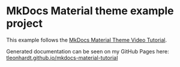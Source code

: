 # MkDocs Material theme example project

This example follows the [MkDocs Material Theme Video Tutorial](https://www.youtube.com/watch?v=xlABhbnNrfI).

Generated documentation can be seen on my GitHub Pages here: [tleonhardt.github.io/mkdocs-material-tutorial](https://tleonhardt.github.io/mkdocs-material-tutorial)
